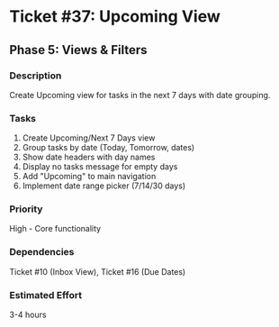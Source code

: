 # Ticket #37: Upcoming View

## Phase 5: Views & Filters

### Description
Create Upcoming view for tasks in the next 7 days with date grouping.

### Tasks
1) Create Upcoming/Next 7 Days view  
2) Group tasks by date (Today, Tomorrow, dates)  
3) Show date headers with day names  
4) Display no tasks message for empty days  
5) Add "Upcoming" to main navigation  
6) Implement date range picker (7/14/30 days)  

### Priority
High - Core functionality

### Dependencies
Ticket #10 (Inbox View), Ticket #16 (Due Dates)

### Estimated Effort
3-4 hours
